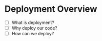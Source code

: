 # Deployment Overview

- [ ] What is deployment?
- [ ] Why deploy our code?
- [ ] How can we deploy?
